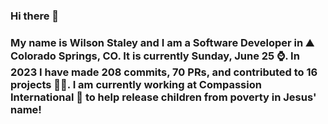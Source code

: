 ### Hi there 👋

### My name is Wilson Staley and I am a Software Developer in ⛰ Colorado Springs, CO.  It is currently Sunday, June 25 ⌚. In 2023 I have made 208 commits, 70 PRs, and contributed to 16 projects 👨‍💻. I am currently working at Compassion International 🏢 to help release children from poverty in Jesus' name!